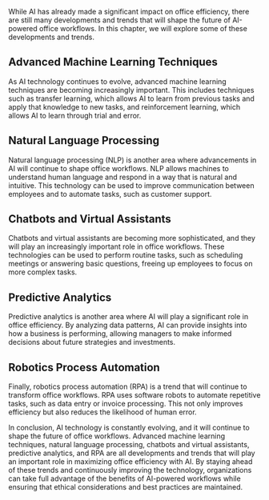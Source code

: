 
While AI has already made a significant impact on office efficiency, there are still many developments and trends that will shape the future of AI-powered office workflows. In this chapter, we will explore some of these developments and trends.

Advanced Machine Learning Techniques
------------------------------------

As AI technology continues to evolve, advanced machine learning techniques are becoming increasingly important. This includes techniques such as transfer learning, which allows AI to learn from previous tasks and apply that knowledge to new tasks, and reinforcement learning, which allows AI to learn through trial and error.

Natural Language Processing
---------------------------

Natural language processing (NLP) is another area where advancements in AI will continue to shape office workflows. NLP allows machines to understand human language and respond in a way that is natural and intuitive. This technology can be used to improve communication between employees and to automate tasks, such as customer support.

Chatbots and Virtual Assistants
-------------------------------

Chatbots and virtual assistants are becoming more sophisticated, and they will play an increasingly important role in office workflows. These technologies can be used to perform routine tasks, such as scheduling meetings or answering basic questions, freeing up employees to focus on more complex tasks.

Predictive Analytics
--------------------

Predictive analytics is another area where AI will play a significant role in office efficiency. By analyzing data patterns, AI can provide insights into how a business is performing, allowing managers to make informed decisions about future strategies and investments.

Robotics Process Automation
---------------------------

Finally, robotics process automation (RPA) is a trend that will continue to transform office workflows. RPA uses software robots to automate repetitive tasks, such as data entry or invoice processing. This not only improves efficiency but also reduces the likelihood of human error.

In conclusion, AI technology is constantly evolving, and it will continue to shape the future of office workflows. Advanced machine learning techniques, natural language processing, chatbots and virtual assistants, predictive analytics, and RPA are all developments and trends that will play an important role in maximizing office efficiency with AI. By staying ahead of these trends and continuously improving the technology, organizations can take full advantage of the benefits of AI-powered workflows while ensuring that ethical considerations and best practices are maintained.
